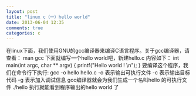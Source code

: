 ```yaml
---
layout: post
title: "linux c（一）hello world"
date: 2013-06-04 12:35
comments: true
categories: c
---
```


在linux下面，我们使用GNU的gcc编译器来编译C语言程序。关于gcc编译器，请查看：
    man gcc
下面就编写一个hello world吧，新建hello.c 内容如下：
    int main(int argc, char ** argv)
    {
        printf("Hello world ! \n");
    }
要编译这个程序，我们在命令行下执行:
    gcc -o hello hello.c
-o  表示输出可执行文件
-c  表示输出目标代码
-g  表示加入调试信息
gcc编译器就会为我们生成一个名叫hello 的可执行文件
    ./hello
执行就能看到程序输出的hello world 了
